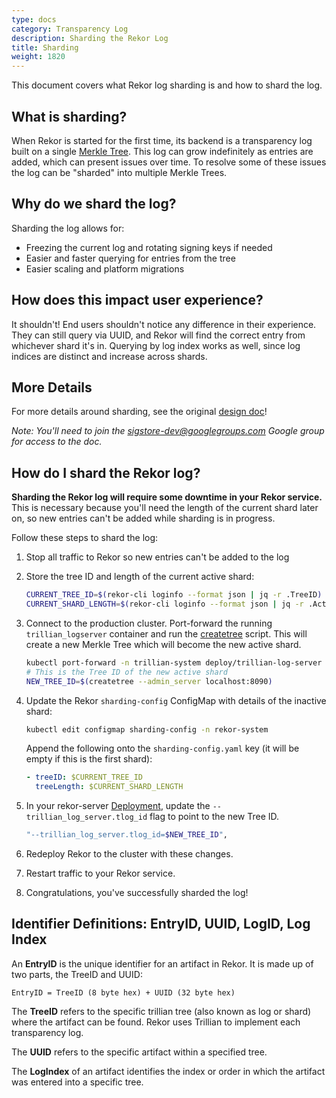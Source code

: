 ```yaml
---
type: docs
category: Transparency Log
description: Sharding the Rekor Log
title: Sharding
weight: 1820
---
```


This document covers what Rekor log sharding is and how to shard the log.

## What is sharding?

When Rekor is started for the first time, its backend is a transparency log built on a single [Merkle Tree](https://en.wikipedia.org/wiki/Merkle_tree).
This log can grow indefinitely as entries are added, which can present issues over time.
To resolve some of these issues the log can be "sharded" into multiple Merkle Trees.

## Why do we shard the log?

Sharding the log allows for:

* Freezing the current log and rotating signing keys if needed
* Easier and faster querying for entries from the tree
* Easier scaling and platform migrations

## How does this impact user experience?

It shouldn't!
End users shouldn't notice any difference in their experience.
They can still query via UUID, and Rekor will find the correct entry from whichever shard it's in.
Querying by log index works as well, since log indices are distinct and increase across shards.

## More Details

For more details around sharding, see the original [design doc](https://docs.google.com/document/d/1QBTyK-wquplNdeUB5_aqztQHigJOepCvd-4FL4H-zl8/edit?resourcekey=0-grdVbSltkTvpNvhj03laCQ#heading=h.al4txfo7pxwl)!

_Note: You'll need to join the [sigstore-dev@googlegroups.com](https://groups.google.com/g/sigstore-dev/about) Google group for access to the doc._

## How do I shard the Rekor log?

**Sharding the Rekor log will require some downtime in your Rekor service.**
This is necessary because you'll need the length of the current shard later on, so new entries can't be added while sharding is in progress.

Follow these steps to shard the log:

1. Stop all traffic to Rekor so new entries can't be added to the log
2. Store the tree ID and length of the current active shard:

    ```bash
    CURRENT_TREE_ID=$(rekor-cli loginfo --format json | jq -r .TreeID)
    CURRENT_SHARD_LENGTH=$(rekor-cli loginfo --format json | jq -r .ActiveTreeSize)
    ```

3. Connect to the production cluster. Port-forward the running `trillian_logserver` container and run the [createtree](https://github.com/google/trillian/blob/master/cmd/createtree/main.go) script.
This will create a new Merkle Tree which will become the new active shard.

    ```bash
    kubectl port-forward -n trillian-system deploy/trillian-log-server 8090:8090
    # This is the Tree ID of the new active shard
    NEW_TREE_ID=$(createtree --admin_server localhost:8090)
    ```

4. Update the Rekor `sharding-config` ConfigMap with details of the inactive shard:

    ```bash
    kubectl edit configmap sharding-config -n rekor-system
    ```

    Append the following onto the `sharding-config.yaml` key (it will be empty if this is the first shard):

    ```yaml
    - treeID: $CURRENT_TREE_ID
      treeLength: $CURRENT_SHARD_LENGTH
    ```

5. In your rekor-server [Deployment](https://github.com/sigstore/rekor/blob/main/config/rekor.yaml), update the `--trillian_log_server.tlog_id` flag to point to the new Tree ID.

    ```bash
    "--trillian_log_server.tlog_id=$NEW_TREE_ID",
    ```

6. Redeploy Rekor to the cluster with these changes.

7. Restart traffic to your Rekor service.

8. Congratulations, you've successfully sharded the log!

## Identifier Definitions: EntryID, UUID, LogID, Log Index

An **EntryID** is the unique identifier for an artifact in Rekor. It is made up of two parts, the TreeID and UUID:

  `EntryID = TreeID (8 byte hex) + UUID (32 byte hex)`

The **TreeID** refers to the specific trillian tree (also known as log or shard) where the artifact can be found. Rekor uses Trillian to implement each transparency log.

The **UUID** refers to the specific artifact within a specified tree.

The **LogIndex** of an artifact identifies the index or order in which the artifact was entered into a specific tree.
